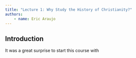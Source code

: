 ```yaml
---
title: "Lecture 1: Why Study the History of Christianity?"
authors:
    - name: Eric Araujo
---
```


## Introduction

It was a great surprise to start this course with 